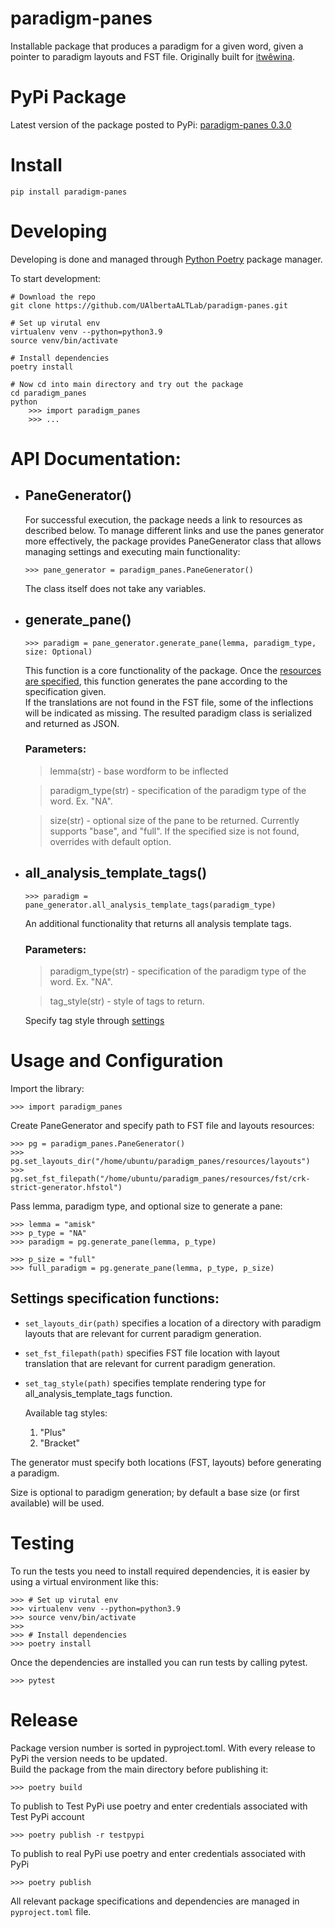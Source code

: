 # paradigm-panes

Installable package that produces a paradigm for a given word, given a pointer to paradigm layouts and FST file. Originally
built for [itwêwina](https://itwewina.altlab.app/).

# PyPi Package

Latest version of the package posted to PyPi: [paradigm-panes 0.3.0](https://pypi.org/project/paradigm-panes/)

# Install

```
pip install paradigm-panes
```

# Developing

Developing is done and managed through [Python Poetry](https://python-poetry.org/) package manager.

To start development:

```
# Download the repo
git clone https://github.com/UAlbertaALTLab/paradigm-panes.git

# Set up virutal env
virtualenv venv --python=python3.9
source venv/bin/activate

# Install dependencies
poetry install

# Now cd into main directory and try out the package
cd paradigm_panes
python
    >>> import paradigm_panes
    >>> ...
```

# API Documentation:

- ## PaneGenerator()

  For successful execution, the package needs a link to resources as described below. To manage different links and use the panes generator more effectively, the package provides PaneGenerator class that allows managing settings and executing main functionality:

  ```
  >>> pane_generator = paradigm_panes.PaneGenerator()
  ```

  The class itself does not take any variables.

- ## generate_pane()

  ```
  >>> paradigm = pane_generator.generate_pane(lemma, paradigm_type, size: Optional)
  ```

  This function is a core functionality of the package. Once the [resources are specified](#settings-specification-functions), this function generates the pane according to the specification given. \
   If the translations are not found in the FST file, some of the inflections will be indicated as missing. The resulted paradigm class is serialized and returned as JSON.

  ### Parameters:

  > lemma(str) - base wordform to be inflected

  > paradigm_type(str) - specification of the paradigm type of the word. Ex. "NA".

  > size(str) - optional size of the pane to be returned. Currently supports "base", and "full". If the specified size is not found, overrides with default option.

- ## all_analysis_template_tags()

  ```
  >>> paradigm = pane_generator.all_analysis_template_tags(paradigm_type)
  ```

  An additional functionality that returns all analysis template tags.

  ### Parameters:

  > paradigm_type(str) - specification of the paradigm type of the word. Ex. "NA".

  > tag_style(str) - style of tags to return.

  Specify tag style through [settings](#settings-specification-functions)

# Usage and Configuration

Import the library:

```
>>> import paradigm_panes
```

Create PaneGenerator and specify path to FST file and layouts resources:

```
>>> pg = paradigm_panes.PaneGenerator()
>>> pg.set_layouts_dir("/home/ubuntu/paradigm_panes/resources/layouts")
>>> pg.set_fst_filepath("/home/ubuntu/paradigm_panes/resources/fst/crk-strict-generator.hfstol")
```

Pass lemma, paradigm type, and optional size to generate a pane:

```
>>> lemma = "amisk"
>>> p_type = "NA"
>>> paradigm = pg.generate_pane(lemma, p_type)

>>> p_size = "full"
>>> full_paradigm = pg.generate_pane(lemma, p_type, p_size)
```

## Settings specification functions:

- `set_layouts_dir(path)` specifies a location of a directory with paradigm layouts that are relevant for current paradigm generation.

- `set_fst_filepath(path)` specifies FST file location with layout translation that are relevant for current paradigm generation.

- `set_tag_style(path)` specifies template rendering type for all_analysis_template_tags function.

  Available tag styles:

  1.  "Plus"
  2.  "Bracket"

The generator must specify both locations (FST, layouts) before generating a paradigm.

Size is optional to paradigm generation; by default a base size (or first available) will be used.

# Testing

To run the tests you need to install required dependencies, it is easier by using a virtual environment like this:

```
>>> # Set up virutal env
>>> virtualenv venv --python=python3.9
>>> source venv/bin/activate
>>>
>>> # Install dependencies
>>> poetry install
```

Once the dependencies are installed you can run tests by calling pytest.

```
>>> pytest
```

# Release

Package version number is sorted in pyproject.toml. With every release to PyPi the version needs to be updated. \
Build the package from the main directory before publishing it:

```
>>> poetry build
```

To publish to Test PyPi use poetry and enter credentials associated with Test PyPi account

```
>>> poetry publish -r testpypi
```

To publish to real PyPi use poetry and enter credentials associated with PyPi

```
>>> poetry publish
```

All relevant package specifications and dependencies are managed in `pyproject.toml` file.
